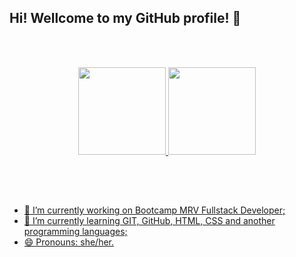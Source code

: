 ## Hi! Wellcome to my GitHub profile! 👋 

<br><br>

<div align="center">
  <a href="https://github.com/carvalhosmari">
  <img height="140em" src="https://github-readme-stats.vercel.app/api?username=carvalhosmari&show_icons=true&theme=tokyonight&include_all_commits=true&count_private=true"/>
  <img height="140em" src="https://github-readme-stats.vercel.app/api/top-langs/?username=carvalhosmari&layout=compact&langs_count=7&theme=tokyonight"/>  
</div><br>

  ## 
  <br>
  
- 🔭 I’m currently working on Bootcamp MRV Fullstack Developer;
- 🌱 I’m currently learning GIT, GitHub, HTML, CSS and another programming languages;
- 😄 Pronouns: she/her.
